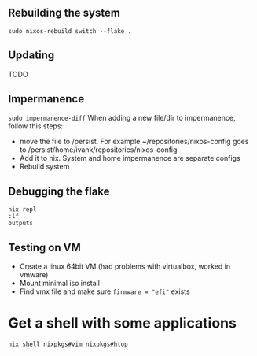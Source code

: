 ## Rebuilding the system
```
sudo nixos-rebuild switch --flake .
```

## Updating
TODO

## Impermanence
`sudo impermanence-diff`
When adding a new file/dir to impermanence, follow this steps:
- move the file to /persist. For example ~/repositories/nixos-config goes to /persist/home/ivank/repositories/nixos-config
- Add it to nix. System and home impermanence are separate configs
- Rebuild system

## Debugging the flake
```shell
nix repl
:lf .
outputs
```

## Testing on VM
- Create a linux 64bit VM (had problems with virtualbox, worked in vmware)
- Mount minimal iso install
- Find vmx file and make sure `firmware = "efi"` exists

# Get a shell with some applications
`nix shell nixpkgs#vim nixpkgs#htop`